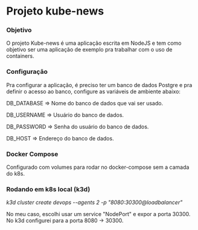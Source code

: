 # Projeto kube-news

### Objetivo
O projeto Kube-news é uma aplicação escrita em NodeJS e tem como objetivo ser uma aplicação de exemplo pra trabalhar com o uso de containers.

### Configuração
Pra configurar a aplicação, é preciso ter um banco de dados Postgre e pra definir o acesso ao banco, configure as variáveis de ambiente abaixo:

DB_DATABASE => Nome do banco de dados que vai ser usado.

DB_USERNAME => Usuário do banco de dados.

DB_PASSWORD => Senha do usuário do banco de dados.

DB_HOST => Endereço do banco de dados.

### Docker Compose
Configurado com volumes para rodar no docker-compose sem a camada do k8s.

### Rodando em k8s local (k3d)
_k3d cluster create devops --agents 2 -p "8080:30300@loadbalancer"_

No meu caso, escolhi usar um service "NodePort" e expor a porta 30300. No k3d configurei para a porta 8080 -> 30300.
